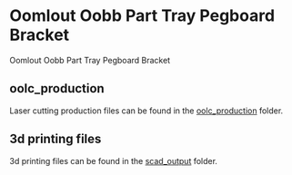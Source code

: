 # Oomlout Oobb Part Tray Pegboard Bracket


Oomlout Oobb Part Tray Pegboard Bracket  
  





















## oolc_production
Laser cutting production files can be found in the [oolc_production](oolc_production) folder.

## 3d printing files
3d printing files can be found in the [scad_output](scad_output) folder.

